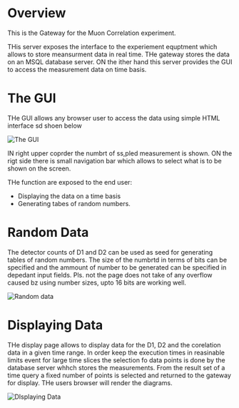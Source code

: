 ﻿# Overview

This is the Gateway for the Muon Correlation experiment.

THis server exposes the interface to the experiement equptment which allows to store meansurment data in real time. THe gateway stores the data on an MSQL database server. ON the ither hand this server provides the GUI
to access the measurement data on time basis.

# The GUI

THe GUI allows any browser user to access the data using simple HTML interface sd shoen below 

![The GUI](https://github.com/merdmann/muon-be/tree/master/img/Screenshot%20from%202017-12-09%2009-57-29.png "The GUI")

IN right upper coprder the numbrt of ss,pled measurement is shown. ON the rigt side there is small navigation bar 
which allows to select what is to be shown on the screen.

THe function are exposed to the end user:

   * Displaying the data on a time basis
   * Generating tabes of random numbers.


# Random Data

The detector counts of D1 and D2 can be used as seed for generating tables of random numbers. The size of the numbrtd in terms
of bits can be specified and the ammount of number to be generated can be specified in depedant input fields. Pls. not the page does not 
take of any overflow caused bz using number sizes, upto 16 bits are working well.


![Random data](https://github.com/merdmann/muon-be/tree/master/img/Screenshot%20from%202017-12-09%2010-29-25.png "Random Data")


# Displaying Data

THe display page allows to display data for the D1, D2 and the corelation data in a given time range. In order keep the execution times in reasinable limits event for large time slices the selection fo data points is done by the database 
server whhch stores the measurements. From the result set of a time query a fixed number of points is selected and returned to 
the gateway for display. THe users browser will render the diagrams.

![DIsplaying Data](https://github.com/merdmann/muon-be/tree/master/img/Screenshot%20from%202017-12-09%2010-29-25.png "Displying Data")






